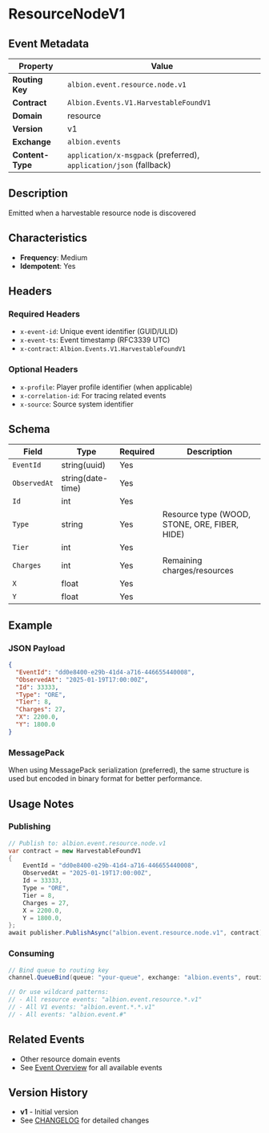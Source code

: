 # ResourceNodeV1

## Event Metadata

| Property | Value |
|----------|-------|
| **Routing Key** | `albion.event.resource.node.v1` |
| **Contract** | `Albion.Events.V1.HarvestableFoundV1` |
| **Domain** | resource |
| **Version** | v1 |
| **Exchange** | `albion.events` |
| **Content-Type** | `application/x-msgpack` (preferred), `application/json` (fallback) |

## Description

Emitted when a harvestable resource node is discovered

## Characteristics

- **Frequency**: Medium
- **Idempotent**: Yes

## Headers

### Required Headers
- `x-event-id`: Unique event identifier (GUID/ULID)
- `x-event-ts`: Event timestamp (RFC3339 UTC)
- `x-contract`: `Albion.Events.V1.HarvestableFoundV1`

### Optional Headers
- `x-profile`: Player profile identifier (when applicable)
- `x-correlation-id`: For tracing related events
- `x-source`: Source system identifier

## Schema

| Field | Type | Required | Description |
|-------|------|----------|-------------|
| `EventId` | string(uuid) | Yes |  |
| `ObservedAt` | string(date-time) | Yes |  |
| `Id` | int | Yes |  |
| `Type` | string | Yes | Resource type (WOOD, STONE, ORE, FIBER, HIDE) |
| `Tier` | int | Yes |  |
| `Charges` | int | Yes | Remaining charges/resources |
| `X` | float | Yes |  |
| `Y` | float | Yes |  |

## Example

### JSON Payload
```json
{
  "EventId": "dd0e8400-e29b-41d4-a716-446655440008",
  "ObservedAt": "2025-01-19T17:00:00Z",
  "Id": 33333,
  "Type": "ORE",
  "Tier": 8,
  "Charges": 27,
  "X": 2200.0,
  "Y": 1800.0
}
```

### MessagePack
When using MessagePack serialization (preferred), the same structure is used but encoded in binary format for better performance.

## Usage Notes

### Publishing
```csharp
// Publish to: albion.event.resource.node.v1
var contract = new HarvestableFoundV1
{
    EventId = "dd0e8400-e29b-41d4-a716-446655440008",
    ObservedAt = "2025-01-19T17:00:00Z",
    Id = 33333,
    Type = "ORE",
    Tier = 8,
    Charges = 27,
    X = 2200.0,
    Y = 1800.0,
};
await publisher.PublishAsync("albion.event.resource.node.v1", contract);
```

### Consuming
```csharp
// Bind queue to routing key
channel.QueueBind(queue: "your-queue", exchange: "albion.events", routingKey: "albion.event.resource.node.v1");

// Or use wildcard patterns:
// - All resource events: "albion.event.resource.*.v1"
// - All V1 events: "albion.event.*.*.v1"
// - All events: "albion.event.#"
```

## Related Events

- Other resource domain events
- See [Event Overview](../00-overview.md) for all available events

## Version History

- **v1** - Initial version
- See [CHANGELOG](../../messaging/CHANGELOG_EVENTS.md) for detailed changes
